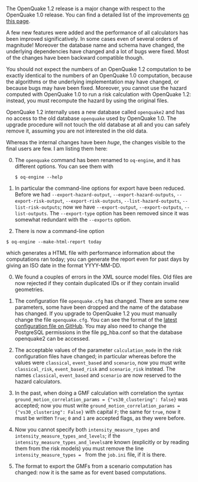 The OpenQuake 1.2 release is a major change with respect to the OpenQuake 1.0 release.
You can find a detailed list of the improvements [on this page](What's-new-in-OpenQuake-1.2.md).

A few new features were added and the performance of all calculators has been improved significatively. In some cases even of several orders of magnitude! Moreover the database name and schema have changed, the underlying dependencies have changed and a lot of bugs were fixed. Most of the changes have been backward compatible though.

You should not expect the numbers of an OpenQuake 1.2 computation to be exactly identical to the numbers
of an OpenQuake 1.0 computation, because the algorithms or the underlying implementation may have changed,
or because bugs may have been fixed. Moreover, you cannot use the hazard computed with OpenQuake 1.0
to run a risk calculation with OpenQuake 1.2: instead, you must recompute the hazard by using the original
files.

OpenQuake 1.2 internally uses a new database called `openquake2` and has no access to the
old database `openquake` used by OpenQuake 1.0. The upgrade procedure will not
touch the old database at all and you can safely remove it, assuming you are not interested in
the old data.

Whereas the internal changes have been *huge*, the changes visible to the final users are few.
I am listing them here:

0. The `openquake` command has been renamed to `oq-engine`, and it has different options.
   You can see them with

   `$ oq-engine --help`

1. In particular the command-line options for export have
   been reduced. Before we had `--export-hazard-output`, `--export-hazard-outputs`,
   `--export-risk-output`, `--export-risk-outputs`, `--list-hazard-outputs`, `--list-risk-outputs`;
   now we have `--export-output`, `--export-outputs`, `--list-outputs`. The ``--export-type`` option
   has been removed since it was somewhat redundant with the ``--exports`` option.

2. There is now a command-line option

  `$ oq-engine --make-html-report today`

   which generates a HTML file with performance information about the computations ran today;
   you can generate the report even for past days by giving an ISO date in the format YYYY-MM-DD.
 
0. We found a couples of errors in the XML source model files. Old files are now rejected if
   they contain duplicated IDs or if they contain invalid geometries.

1. The configuration file `openquake.cfg` has changed. There are some new parameters, some have been
   dropped and the name of the database has changed. If you upgrade to OpenQuake 1.2 you must
   manually change the file `openquake.cfg`. You can see the format of the [latest configuration file on GitHub](https://github.com/gem/oq-engine/blob/master/openquake.cfg). You may also need to change the
   PostgreSQL permissions in the file pg_hba.conf so that the database openquake2 can be accessed.

3. The acceptable values of the parameter `calculation_mode` in the risk configuration files have
   changed; in particular whereas before the values were `classical`, `event_based` and
   `scenario`, now you must write `classical_risk`, `event_based_risk` and `scenario_risk` instead.
   The names  `classical`, `event_based` and `scenario` are now reserved to the hazard calculators.

4. In the past, when doing a GMF calculation with correlation the syntax `ground_motion_correlation_params = {"vs30_clustering": false}` was accepted; now you must write `ground_motion_correlation_params = {"vs30_clustering": False}` with capital `F`; the same for `true`, now it must be written `True`;
`0` and `1` are accepted flags, as they were before.

5. Now you cannot specify both `intensity_measure_types` and `intensity_measure_types_and_levels`; if
   the `intensity_measure_types_and_levels`are known (explicitly or by reading them from the risk models)
   you must remove the line `intensity_measure_types = ` from the `job.ini` file, if it is there.

6. The format to export the GMFs from a scenario computation has changed: now it is the same as
   for event based computations.
